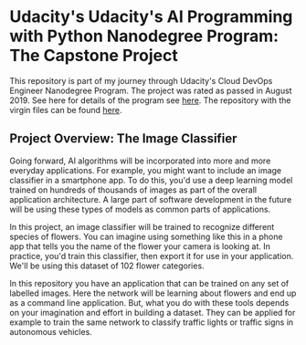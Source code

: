 # Udacity's Udacity's AI Programming with Python Nanodegree Program: The Capstone Project
This repository is part of my journey through Udacity's Cloud DevOps Engineer Nanodegree Program. The project was rated as passed in August 2019. See here for details of the program see [here](https://www.udacity.com/course/ai-programming-python-nanodegree--nd089). The repository with the virgin files can be found [here](https://github.com/udacity/aipnd-project).


## Project Overview: The Image Classifier
Going forward, AI algorithms will be incorporated into more and more everyday applications. For example, you might want to include an image classifier in a smartphone app. To do this, you'd use a deep learning model trained on hundreds of thousands of images as part of the overall application architecture. A large part of software development in the future will be using these types of models as common parts of applications.

In this project, an image classifier will be trained to recognize different species of flowers. You can imagine using something like this in a phone app that tells you the name of the flower your camera is looking at. In practice, you'd train this classifier, then export it for use in your application. We'll be using this dataset of 102 flower categories.

In this repository you have an application that can be trained on any set of labelled images. Here the network will be learning about flowers and end up as a command line application. But, what you do with these tools depends on your imagination and effort in building a dataset. They can be applied for example to train the same network to classify traffic lights or traffic signs in autonomous vehicles.
